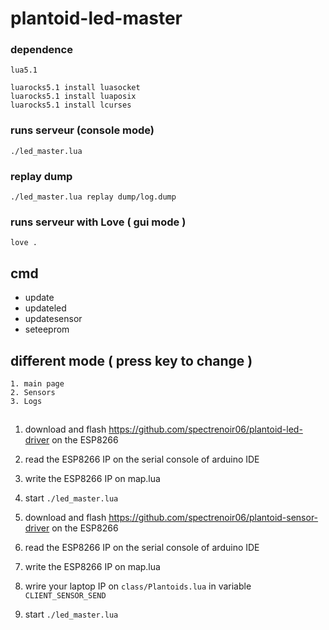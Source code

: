 # plantoid-led-master

### dependence
```
lua5.1

luarocks5.1 install luasocket
luarocks5.1 install luaposix
luarocks5.1 install lcurses
```

### runs serveur (console mode)
```
./led_master.lua
```
### replay dump
```
./led_master.lua replay dump/log.dump
```

### runs serveur with Love ( gui mode )
```
love .
```

## cmd
- update
- updateled
- updatesensor
- seteeprom

## different mode ( press key to change )
	1. main page
	2. Sensors
	3. Logs

##

1. download and flash https://github.com/spectrenoir06/plantoid-led-driver on the ESP8266
2. read the ESP8266 IP on the serial console of arduino IDE
3. write the ESP8266 IP on map.lua
4. start `./led_master.lua`

1. download and flash https://github.com/spectrenoir06/plantoid-sensor-driver on the ESP8266
2. read the ESP8266 IP on the serial console of arduino IDE
3. write the ESP8266 IP on map.lua
5. wrire your laptop IP on `class/Plantoids.lua` in variable `CLIENT_SENSOR_SEND`
4. start `./led_master.lua`
